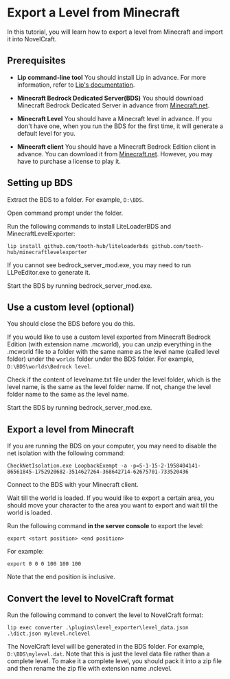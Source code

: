 # Export a Level from Minecraft

In this tutorial, you will learn how to export a level from Minecraft and import it into NovelCraft.

## Prerequisites

- **Lip command-line tool** You should install Lip in advance. For more information, refer to [Lip's documentation](https://lip.docs.litebds.com).

- **Minecraft Bedrock Dedicated Server(BDS)** You should download Minecraft Bedrock Dedicated Server in advance from [Minecraft.net](https://www.minecraft.net/en-us/download/server/bedrock/).

- **Minecraft Level** You should have a Minecraft level in advance. If you don't have one, when you run the BDS for the first time, it will generate a default level for you.

- **Minecraft client** You should have a Minecraft Bedrock Edition client in advance. You can download it from [Minecraft.net](https://www.minecraft.net/en-us/download). However, you may have to purchase a license to play it.

## Setting up BDS

Extract the BDS to a folder. For example, `D:\BDS`.

Open command prompt under the folder.

Run the following commands to install LiteLoaderBDS and MinecraftLevelExporter:

```shell
lip install github.com/tooth-hub/liteloaderbds github.com/tooth-hub/minecraftlevelexporter
```

If you cannot see bedrock_server_mod.exe, you may need to run LLPeEditor.exe to generate it.

Start the BDS by running bedrock_server_mod.exe.

## Use a custom level (optional)

You should close the BDS before you do this.

If you would like to use a custom level exported from Minecraft Bedrock Edition (with extension name .mcworld), you can unzip everything in the .mcworld file to a folder with the same name as the level name (called level folder) under the `worlds` folder under the BDS folder. For example, `D:\BDS\worlds\Bedrock level`.

Check if the content of levelname.txt file under the level folder, which is the level name, is the same as the level folder name. If not, change the level folder name to the same as the level name.

Start the BDS by running bedrock_server_mod.exe.

## Export a level from Minecraft

If you are running the BDS on your computer, you may need to disable the net isolation with the following command:

```shell
CheckNetIsolation.exe LoopbackExempt -a -p=S-1-15-2-1958404141-86561845-1752920682-3514627264-368642714-62675701-733520436
```

Connect to the BDS with your Minecraft client.

Wait till the world is loaded. If you would like to export a certain area, you should move your character to the area you want to export and wait till the world is loaded.

Run the following command **in the server console** to export the level:

```shell
export <start position> <end position>
```

For example:

```shell
export 0 0 0 100 100 100
```

Note that the end position is inclusive.

## Convert the level to NovelCraft format

Run the following command to convert the level to NovelCraft format:

```shell
lip exec converter .\plugins\level_exporter\level_data.json .\dict.json mylevel.nclevel
```

The NovelCraft level will be generated in the BDS folder. For example, `D:\BDS\mylevel.dat`. Note that this is just the level data file rather than a complete level. To make it a complete level, you should pack it into a zip file and then rename the zip file with extension name .nclevel.